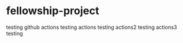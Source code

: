 # fellowship-project
testing github actions
testing actions
testing actions2
testing actions3
testing
